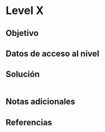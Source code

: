 # Level X

## Objetivo

## Datos de acceso al nivel

## Solución

```bash
```

## Notas adicionales

## Referencias